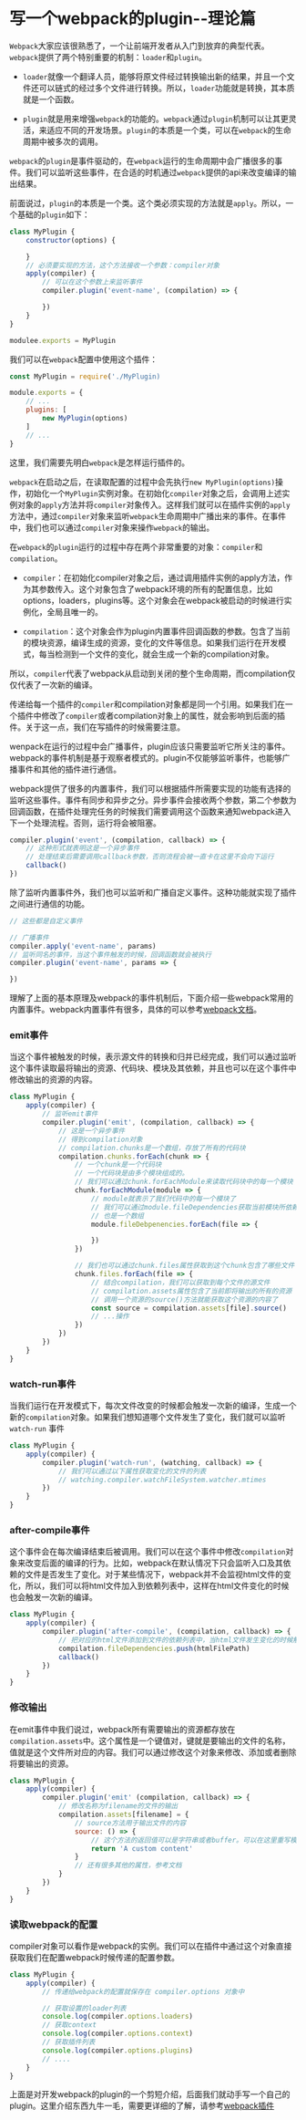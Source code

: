 # 写一个webpack的plugin--理论篇

`Webpack`大家应该很熟悉了，一个让前端开发者从入门到放弃的典型代表。`webpack`提供了两个特别重要的机制：`loader`和`plugin`。

- `loader`就像一个翻译人员，能够将原文件经过转换输出新的结果，并且一个文件还可以链式的经过多个文件进行转换。所以，`loader`功能就是转换，其本质就是一个函数。

- `plugin`就是用来增强`webpack`的功能的。`webpack`通过`plugin`机制可以让其更灵活，来适应不同的开发场景。`plugin`的本质是一个类，可以在`webpack`的生命周期中被多次的调用。

`webpack`的`plugin`是事件驱动的，在`webpack`运行的生命周期中会广播很多的事件。我们可以监听这些事件，在合适的时机通过`webpack`提供的api来改变编译的输出结果。

前面说过，`plugin`的本质是一个类。这个类必须实现的方法就是`apply`。所以，一个基础的`plugin`如下：

```js
class MyPlugin {
    constructor(options) {

    }
    // 必须要实现的方法，这个方法接收一个参数：compiler对象
    apply(compiler) {
        // 可以在这个参数上来监听事件
        compiler.plugin('event-name', (compilation) => {

        })
    }
}

modulee.exports = MyPlugin
```

我们可以在`webpack`配置中使用这个插件：

```js
const MyPlugin = require('./MyPlugin)

module.exports = {
    // ...
    plugins: [
        new MyPlugin(options)
    ]
    // ...
}
```

这里，我们需要先明白`webpack`是怎样运行插件的。

`webpack`在启动之后，在读取配置的过程中会先执行`new MyPlugin(options)`操作，初始化一个`MyPlugin`实例对象。在初始化`compiler`对象之后，会调用上述实例对象的`apply`方法并将`compiler`对象传入。这样我们就可以在插件实例的`apply`方法中，通过`compiler`对象来监听`webpack`生命周期中广播出来的事件。在事件中，我们也可以通过`compiler`对象来操作`webpack`的输出。

在`webpack`的`plugin`运行的过程中存在两个非常重要的对象：`compiler`和`compilation`。

- `compiler`：在初始化compiler对象之后，通过调用插件实例的apply方法，作为其参数传入。这个对象包含了webpack环境的所有的配置信息，比如options，loaders，plugins等。这个对象会在webpack被启动的时候进行实例化，全局且唯一的。

- `compilation`：这个对象会作为plugin内置事件回调函数的参数。包含了当前的模块资源，编译生成的资源，变化的文件等信息。如果我们运行在开发模式，每当检测到一个文件的变化，就会生成一个新的compilation对象。

所以，`compiler`代表了webpack从启动到关闭的整个生命周期，而compilation仅仅代表了一次新的编译。

传递给每一个插件的`compiler`和compilation对象都是同一个引用。如果我们在一个插件中修改了`compiler`或者compilation对象上的属性，就会影响到后面的插件。关于这一点，我们在写插件的时候需要注意。

wenpack在运行的过程中会广播事件，plugin应该只需要监听它所关注的事件。webpack的事件机制是基于观察者模式的。plugin不仅能够监听事件，也能够广播事件和其他的插件进行通信。

webpack提供了很多的内置事件，我们可以根据插件所需要实现的功能有选择的监听这些事件。事件有同步和异步之分。异步事件会接收两个参数，第二个参数为回调函数，在插件处理完任务的时候我们需要调用这个函数来通知webpack进入下一个处理流程。否则，运行将会被阻塞。

```js
compiler.plugin('event', (compilation, callback) => {
    // 这种形式就表明这是一个异步事件
    // 处理结束后需要调用callback参数，否则流程会被一直卡在这里不会向下运行
    callback()
})
```
除了监听内置事件外，我们也可以监听和广播自定义事件。这种功能就实现了插件之间进行通信的功能。
```js
// 这些都是自定义事件

// 广播事件
compiler.apply('event-name', params)
// 监听同名的事件，当这个事件触发的时候，回调函数就会被执行
compiler.plugin('event-name', params => {

})
```

理解了上面的基本原理及webpack的事件机制后，下面介绍一些webpack常用的内置事件。webpack内置事件有很多，具体的可以参考[webpack文档](https://webpack.docschina.org/api/plugins/)。

### emit事件

当这个事件被触发的时候，表示源文件的转换和归并已经完成，我们可以通过监听这个事件读取最将输出的资源、代码块、模块及其依赖，并且也可以在这个事件中修改输出的资源的内容。

```js
class MyPlugin {
    apply(compiler) {
        // 监听emit事件
        compiler.plugin('emit', (compilation, callback) => {
            // 这是一个异步事件
            // 得到compilation对象
            // compilation.chunks是一个数组，存放了所有的代码块
            compilation.chunks.forEach(chunk => {
                // 一个chunk是一个代码块
                // 一个代码块是由多个模块组成的。
                // 我们可以通过chunk.forEachModule来读取代码块中的每一个模块
                chunk.forEachModule(module => {
                    // module就表示了我们代码中的每一个模块了
                    // 我们可以通过module.fileDependencies获取当前模块所依赖模块的文件路径
                    // 也是一个数组
                    module.fileDebpenencies.forEach(file => {

                    })
                })

                // 我们也可以通过chunk.files属性获取到这个chunk包含了哪些文件
                chunk.files.forEach(file => {
                    // 结合compilation，我们可以获取到每个文件的源文件
                    // compilation.assets属性包含了当前即将输出的所有的资源
                    // 调用一个资源的source()方法就能获取这个资源的内容了
                    const source = compilation.assets[file].source()
                    // ...操作
                })
            })
        })
    }
}
```
### watch-run事件

当我们运行在开发模式下，每次文件改变的时候都会触发一次新的编译，生成一个新的`compilation`对象。如果我们想知道哪个文件发生了变化，我们就可以监听 `watch-run` 事件

```js
class MyPlugin {
    apply(compiler) {
        compiler.plugin('watch-run', (watching, callback) => {
            // 我们可以通过以下属性获取变化的文件的列表
            // watching.compiler.watchFileSystem.watcher.mtimes
        })
    }
}
```

### after-compile事件
这个事件会在每次编译结束后被调用。我们可以在这个事件中修改`compilation`对象来改变后面的编译的行为。比如，webpack在默认情况下只会监听入口及其依赖的文件是否发生了变化。对于某些情况下，webpack并不会监视html文件的变化，所以，我们可以将html文件加入到依赖列表中，这样在html文件变化的时候也会触发一次新的编译。

```js
class MyPlugin {
    apply(compiler) {
        compiler.plugin('after-compile', (compilation, callback) => {
            // 把对应的html文件添加到文件的依赖列表中，当html文件发生变化的时候触发一次新的编译
            compilation.fileDependencies.push(htmlFilePath)
            callback()
        })
    }
}
```

### 修改输出
在emit事件中我们说过，webpack所有需要输出的资源都存放在`compilation.assets`中。这个属性是一个键值对，键就是要输出的文件的名称，值就是这个文件所对应的内容。我们可以通过修改这个对象来修改、添加或者删除将要输出的资源。

```js
class MyPlugin {
    apply(compiler) {
        compiler.plugin('emit' (compilation, callback) => {
            // 修改名称为filename的文件的输出
            compilation.assets[filename] = {
                // source方法用于输出文件的内容
                source: () => {
                    // 这个方法的返回值可以是字符串或者buffer。可以在这里重写模块的输出内容
                    return 'A custom content'
                }
                // 还有很多其他的属性，参考文档
            }
        })
    }
}
```

### 读取webpack的配置

compiler对象可以看作是webpack的实例。我们可以在插件中通过这个对象直接获取我们在配置webpack时候传递的配置参数。

```js
class MyPlugin {
    apply(compiler) {
        // 传递给webpack的配置就保存在 compiler.options 对象中

        // 获取设置的loader列表
        console.log(compiler.options.loaders)
        // 获取context
        console.log(compiler.options.context)
        // 获取插件列表
        console.log(compiler.options.plugins)
        // ....
    }
}
```

上面是对开发webpack的plugin的一个剪短介绍，后面我们就动手写一个自己的plugin。这里介绍东西九牛一毛，需要更详细的了解，请参考[webpack插件](https://webpack.docschina.org/api/plugins/)

